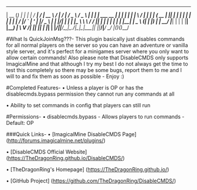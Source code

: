   _____  _           _     _       _____ __  __ _____   _____        __   ___   ___  
 |  __ \(_)         | |   | |     / ____|  \/  |  __ \ / ____|      /_ | / _ \ / _ \ 
 | |  | |_ ___  __ _| |__ | | ___| |    | \  / | |  | | (___   __   _| || | | | | | |
 | |  | | / __|/ _` | '_ \| |/ _ \ |    | |\/| | |  | |\___ \  \ \ / / || | | | | | |
 | |__| | \__ \ (_| | |_) | |  __/ |____| |  | | |__| |____) |  \ V /| || |_| | |_| |
 |_____/|_|___/\__,_|_.__/|_|\___|\_____|_|  |_|_____/|_____/    \_/ |_(_)___(_)___/                                                                                                  

#What Is QuickJoinMsg???-
This plugin basically just disables commands for all normal players on the server so you can have an adventure or vanilla style server, and it's perfect for a minigames server where you only want to allow certain commands! Also please note that DisableCMDS only supports ImagicalMine and that although I try my best I do not always get the time to test this completely so there may be some bugs, report them to me and I will to and fix them as soon as possible - Enjoy :)

#Completed Features-
   • Unless a player is OP or has the disablecmds.bypass permission they cannot run any commands at all

   • Ability to set commands in config that players can still run

#Permissions-
   • disablecmds.bypass - Allows players to run commands - Default: OP

###Quick Links-
   • [ImagicalMine DisableCMDS Page] (http://forums.imagicalmine.net/plugins/)

   • [DisableCMDS Official Website] (https://TheDragonRing.github.io/DisableCMDS/)

   • [TheDragonRing's Homepage] (https://TheDragonRing.github.io/)

   • [GitHub Project] (https://github.com/TheDragonRing/DisableCMDS/)
